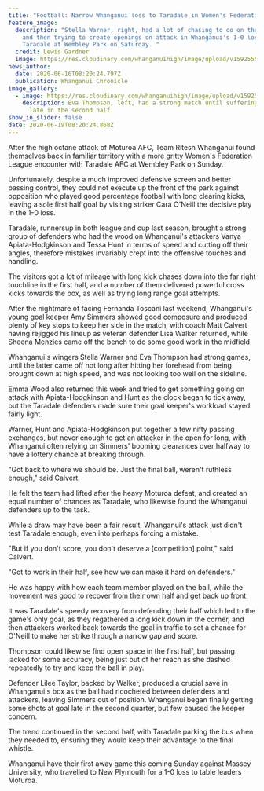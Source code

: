 ```yaml
---
title: "Football: Narrow Whanganui loss to Taradale in Women's Federation League"
feature_image:
  description: "Stella Warner, right, had a lot of chasing to do on the fringes
    and then trying to create openings on attack in Whanganui's 1-0 loss to
    Taradale at Wembley Park on Saturday. "
  credit: Lewis Gardner
  image: https://res.cloudinary.com/whanganuihigh/image/upload/v1592555146/News/Football_Stella_Warner_Chron._18.6.20.jpg
news_author:
  date: 2020-06-16T08:20:24.797Z
  publication: Whanganui Chronicle
image_gallery:
  - image: https://res.cloudinary.com/whanganuihigh/image/upload/v1592555175/News/Football_Eva_Thompson_Chron._18.6.20.jpg
    description: Eva Thompson, left, had a strong match until suffering a head knock
      late in the second half.
show_in_slider: false
date: 2020-06-19T08:20:24.868Z
---
```

After the high octane attack of Moturoa AFC, Team Ritesh Whanganui found themselves back in familiar territory with a more gritty Women's Federation League encounter with Taradale AFC at Wembley Park on Sunday.

Unfortunately, despite a much improved defensive screen and better passing control, they could not execute up the front of the park against opposition who played good percentage football with long clearing kicks, leaving a sole first half goal by visiting striker Cara O'Neill the decisive play in the 1-0 loss.

Taradale, runnersup in both league and cup last season, brought a strong group of defenders who had the wood on Whanganui's attackers Vanya Apiata-Hodgkinson and Tessa Hunt in terms of speed and cutting off their angles, therefore mistakes invariably crept into the offensive touches and handling.

The visitors got a lot of mileage with long kick chases down into the far right touchline in the first half, and a number of them delivered powerful cross kicks towards the box, as well as trying long range goal attempts.

After the nightmare of facing Fernanda Toscani last weekend, Whanganui's young goal keeper Amy Simmers showed good composure and produced plenty of key stops to keep her side in the match, with coach Matt Calvert having rejigged his lineup as veteran defender Lisa Walker returned, while Sheena Menzies came off the bench to do some good work in the midfield.

Whanganui's wingers Stella Warner and Eva Thompson had strong games, until the latter came off not long after hitting her forehead from being brought down at high speed, and was not looking too well on the sideline.

Emma Wood also returned this week and tried to get something going on attack with Apiata-Hodgkinson and Hunt as the clock began to tick away, but the Taradale defenders made sure their goal keeper's workload stayed fairly light.

Warner, Hunt and Apiata-Hodgkinson put together a few nifty passing exchanges, but never enough to get an attacker in the open for long, with Whanganui often relying on Simmers' booming clearances over halfway to have a lottery chance at breaking through.

"Got back to where we should be. Just the final ball, weren't ruthless enough," said Calvert.

He felt the team had lifted after the heavy Moturoa defeat, and created an equal number of chances as Taradale, who likewise found the Whanganui defenders up to the task.

While a draw may have been a fair result, Whanganui's attack just didn't test Taradale enough, even into perhaps forcing a mistake.

"But if you don't score, you don't deserve a [competition] point," said Calvert.

"Got to work in their half, see how we can make it hard on defenders."

He was happy with how each team member played on the ball, while the movement was good to recover from their own half and get back up front.

It was Taradale's speedy recovery from defending their half which led to the game's only goal, as they regathered a long kick down in the corner, and then attackers worked back towards the goal in traffic to set a chance for O'Neill to make her strike through a narrow gap and score.

Thompson could likewise find open space in the first half, but passing lacked for some accuracy, being just out of her reach as she dashed repeatedly to try and keep the ball in play.

Defender Lilee Taylor, backed by Walker, produced a crucial save in Whanganui's box as the ball had ricocheted between defenders and attackers, leaving Simmers out of position.
Whanganui began finally getting some shots at goal late in the second quarter, but few caused the keeper concern.

The trend continued in the second half, with Taradale parking the bus when they needed to, ensuring they would keep their advantage to the final whistle.

Whanganui have their first away game this coming Sunday against Massey University, who travelled to New Plymouth for a 1-0 loss to table leaders Moturoa.

